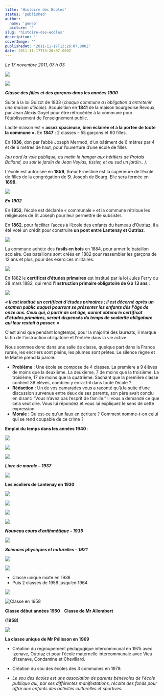 ```yaml
---
title: 'Histoire des Écoles'
status: 'published'
author:
  name: 'geneb'
  picture: ''
slug: 'histoire-des-ecoles'
description: ''
coverImage: ''
publishedAt: '2011-11-17T13:26:07.000Z'
date: 2011-11-17T13:26:07.000Z
---
```


*Le 17 novembre 2011, 07 h 03*


![](/img/beguelins/Windows-Live-Writer/888fca015dd0_F7ED/clip_image002_2.jpg)


![](/img/beguelins/Windows-Live-Writer/888fca015dd0_F7ED/clip_image004_2.jpg)

***Classe des filles et des garçons dans les années 1900***

Suite à la loi Guizot de 1833 (*chaque commune a l’obligation d’entretenir une maison d’école*). Acquisition en **1841** de la maison bourgeoise Revoux, par Jean Alexis Goyet pour être rétrocédée à la commune pour l’établissement de l’enseignement public.

Ladite maison est « **assez spacieuse, bien éclairée et à la portée de toute la commune ».** En **1847** : 2 classes – 55 garçons et 60 filles.

En **1836**, don par l’abbé Joseph Mermod, d’un bâtiment de 6 mètres par 4 et de 6 mètres de haut, pour l’ouverture d’une école de filles

*(au nord la voie publique, au matin le hangar aux héritiers de Protais Balland, au soir le jardin de Jean Veylas, tissier, et au sud un jardin.. ).*

L’école est autorisée en **1859**, Sœur Ernestine est la supérieure de l’école de filles de la congrégation de St Joseph de Bourg. Elle sera fermée en **1898.**


![](/img/beguelins/Windows-Live-Writer/888fca015dd0_F7ED/clip_image006_2.jpg)

***En 1902***

En **1852**, l’école est déclarée « communale » et la commune rétribue les religieuses de St Joseph pour leur permettre de subsister.

En **1862**, pour faciliter l’accès à l’école des enfants du hameau d’Outriaz, il a été voté un crédit pour construire **un pont entre Lantenay et Outriaz**.


![](/img/beguelins/Windows-Live-Writer/888fca015dd0_F7ED/clip_image008_2.jpg)

La commune achète des **fusils en bois** en 1884, pour armer le bataillon scolaire. Ces bataillons sont créés en 1882 pour rassembler les garçons de 12 ans et plus, pour des exercices militaires.


![](/img/beguelins/Windows-Live-Writer/888fca015dd0_F7ED/clip_image012_2.jpg)

En 1882 le **certificat d’études primaires** est institué par la loi Jules Ferry du 28 mars 1882, qui rend **l'instruction primaire obligatoire de 6 à 13 ans** :


![](/img/beguelins/Windows-Live-Writer/888fca015dd0_F7ED/numerisation0007_2.jpg)

**« *Il est institué un certificat d'études primaires ; il est décerné après un examen public auquel pourront se présenter les enfants dès l'âge de onze ans. Ceux qui, à partir de cet âge, auront obtenu le certificat d'études primaires, seront dispensés du temps de scolarité obligatoire qui leur restait à passer.* »**

C'est ainsi que pendant longtemps, pour la majorité des lauréats, il marque la fin de l'instruction obligatoire et l'entrée dans la vie active.

Nous sommes donc dans une salle de classe, quelque part dans la France rurale, les encriers sont pleins, les plumes sont prêtes. Le silence règne et le Maitre prend la parole:

- **Problème** : Une école se compose de 4 classes. La première a 9 élèves de moins que la deuxième. La deuxième, 7 de moins que la troisième. La troisième, 17 de moins que la quatrième. Sachant que la première classe contient 38 élèves, combien y en-a-t-il dans toute l’école ?
- **Rédaction** : Un de vos camarades vous a raconté qu’à la suite d’une discussion survenue entre deux de ses parents, son père avait conclu en disant: “Vous n’avez pas l’esprit de famille.” Il vous a demandé ce que cela veut dire. Vous lui répondez et vous lui expliquez le sens de cette expression
- **Morale** : Qu'est-ce qu'un faux en écriture ? Comment nomme-t-on celui qui se rend coupable de ce crime ?

**Emploi du temps dans les années 1940** :


![](/img/beguelins/Windows-Live-Writer/888fca015dd0_F7ED/clip_image016_2.jpg)


![](/img/beguelins/Windows-Live-Writer/888fca015dd0_F7ED/clip_image018_2.jpg)


![](/img/beguelins/Windows-Live-Writer/888fca015dd0_F7ED/clip_image020_2.jpg)

***Livre de morale – 1937***


![](/img/beguelins/Windows-Live-Writer/888fca015dd0_F7ED/clip_image022_2.jpg)

**Les écoliers de Lantenay en 1930**


![](/img/beguelins/Windows-Live-Writer/888fca015dd0_F7ED/numerisation0012_2.jpg)


![](/img/beguelins/Windows-Live-Writer/888fca015dd0_F7ED/clip_image024_2.jpg)


![](/img/beguelins/Windows-Live-Writer/888fca015dd0_F7ED/clip_image028_2.jpg)


![](/img/beguelins/Windows-Live-Writer/888fca015dd0_F7ED/clip_image030_2.jpg)

***Nouveau cours d’arithmétique - 1935***


![](/img/beguelins/Windows-Live-Writer/888fca015dd0_F7ED/clip_image032_2.jpg)

***Sciences physiques et* *naturelles – 1921***


![](/img/beguelins/Windows-Live-Writer/888fca015dd0_F7ED/clip_image040_2.jpg)


![](/img/beguelins/Windows-Live-Writer/888fca015dd0_F7ED/clip_image036_2.jpg)

- Classe unique mixte en 1938
- Puis 2 classes de 1958 jusqu’en 1964.


![](/img/beguelins/Windows-Live-Writer/888fca015dd0_F7ED/clip_image034_2.jpg)

![Classe en 1958](/img/beguelins/Windows-Live-Writer/888fca015dd0_F7ED/Classe_en_1958_2.jpg "Classe en 1958")

**Classe début années 1950    Classe de Mr Allombert**

**(1958)**

![](/img/beguelins/Windows-Live-Writer/888fca015dd0_F7ED/clip_image042_2.gif)

**La classe unique de Mr Pélisson en 1969**

- Création du regroupement pédagogique intercommunal en 1975 avec Izenave, Outriaz et pour l’école maternelle intercommunale avec Vieu d’Izenave, Condamine et Chevillard.

- Création du sou des écoles des 3 communes en 1979.

- *Le sou des écoles est une association de parents bénévoles de l'école publique qui, par ses différentes manifestations, récolte des fonds pour offrir aux enfants des activités culturelles et sportives.*
